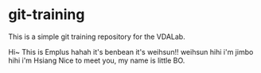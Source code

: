 git-training
============

This is a simple git training repository for the VDALab.

Hi~ This is Emplus
hahah it's benbean
it's weihsun!!
weihsun
hihi i'm jimbo
hihi i'm Hsiang
Nice to meet you, my name is little BO.

